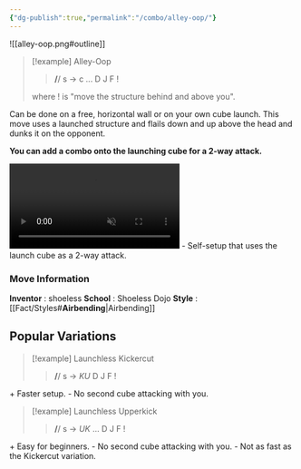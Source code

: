 ```yaml
---
{"dg-publish":true,"permalink":"/combo/alley-oop/"}
---
```




![[alley-oop.png#outline]]
> [!example] Alley-Oop
> > **/**/ s -> c ... D J F !
> 
> where ! is "move the structure behind and above you".

Can be done on a free, horizontal wall or on your own cube launch. This move uses a launched structure and flails down and up above the head and dunks it on the opponent. 

**You can add a combo onto the launching cube for a 2-way attack.**

<video controls loop autoplay muted>  
  <source src="https://files.catbox.moe/87h8sp.mp4" type="video/mp4">  
  Your browser does not support the video tag.  
</video>
 - Self-setup that uses the launch cube as a 2-way attack.

### Move Information
**Inventor** : shoeless
**School** : Shoeless Dojo
**Style** : [[Fact/Styles#**Airbending**\|Airbending]]


## Popular Variations

> [!example] Launchless Kickercut
> > **/**/ s -> *KU* D J F !
> 
\+ Faster setup.
\- No second cube attacking with you.

> [!example] Launchless Upperkick
> > **/**/ s -> *UK* ... D J F !
>
\+ Easy for beginners.
\- No second cube attacking with you.
\- Not as fast as the Kickercut variation.

